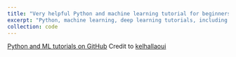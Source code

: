 ```yaml
---
title: "Very helpful Python and machine learning tutorial for beginners"
excerpt: "Python, machine learning, deep learning tutorials, including MRI image data processing."
collection: code
---
```


[Python and ML tutorials on GitHub](https://github.com/kelhallaoui/tutorials)
Credit to [kelhallaoui](https://github.com/kelhallaoui)
